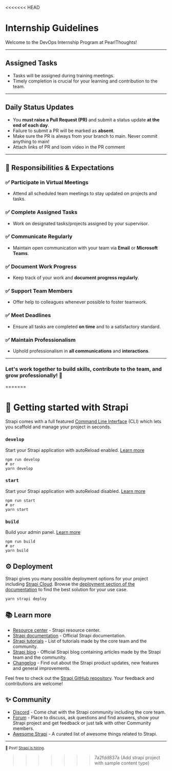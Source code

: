 <<<<<<< HEAD
# Internship Guidelines

Welcome to the DevOps Internship Program at PearlThoughts!

---

## Assigned Tasks

- Tasks will be assigned during training meetings.
- Timely completion is crucial for your learning and contribution to the team.

---

## Daily Status Updates

- You **must raise a Pull Request (PR)** and submit a status update **at the end of each day**.
- Failure to submit a PR will be marked as **absent**.
- Make sure the PR is always from your branch to main. Never commit anything to main!
- Attach links of PR and loom video in the PR comment

---

## 📌 Responsibilities & Expectations

### ✅ Participate in Virtual Meetings

- Attend all scheduled team meetings to stay updated on projects and tasks.

### ✅ Complete Assigned Tasks

- Work on designated tasks/projects assigned by your supervisor.

### ✅ Communicate Regularly

- Maintain open communication with your team via **Email** or **Microsoft Teams**.

### ✅ Document Work Progress

- Keep track of your work and **document progress regularly**.

### ✅ Support Team Members

- Offer help to colleagues whenever possible to foster teamwork.

### ✅ Meet Deadlines

- Ensure all tasks are completed **on time** and to a satisfactory standard.

### ✅ Maintain Professionalism

- Uphold professionalism in **all communications** and **interactions**.

---

### Let's work together to build skills, contribute to the team, and grow professionally! 💫
=======
# 🚀 Getting started with Strapi

Strapi comes with a full featured [Command Line Interface](https://docs.strapi.io/dev-docs/cli) (CLI) which lets you scaffold and manage your project in seconds.

### `develop`

Start your Strapi application with autoReload enabled. [Learn more](https://docs.strapi.io/dev-docs/cli#strapi-develop)

```
npm run develop
# or
yarn develop
```

### `start`

Start your Strapi application with autoReload disabled. [Learn more](https://docs.strapi.io/dev-docs/cli#strapi-start)

```
npm run start
# or
yarn start
```

### `build`

Build your admin panel. [Learn more](https://docs.strapi.io/dev-docs/cli#strapi-build)

```
npm run build
# or
yarn build
```

## ⚙️ Deployment

Strapi gives you many possible deployment options for your project including [Strapi Cloud](https://cloud.strapi.io). Browse the [deployment section of the documentation](https://docs.strapi.io/dev-docs/deployment) to find the best solution for your use case.

```
yarn strapi deploy
```

## 📚 Learn more

- [Resource center](https://strapi.io/resource-center) - Strapi resource center.
- [Strapi documentation](https://docs.strapi.io) - Official Strapi documentation.
- [Strapi tutorials](https://strapi.io/tutorials) - List of tutorials made by the core team and the community.
- [Strapi blog](https://strapi.io/blog) - Official Strapi blog containing articles made by the Strapi team and the community.
- [Changelog](https://strapi.io/changelog) - Find out about the Strapi product updates, new features and general improvements.

Feel free to check out the [Strapi GitHub repository](https://github.com/strapi/strapi). Your feedback and contributions are welcome!

## ✨ Community

- [Discord](https://discord.strapi.io) - Come chat with the Strapi community including the core team.
- [Forum](https://forum.strapi.io/) - Place to discuss, ask questions and find answers, show your Strapi project and get feedback or just talk with other Community members.
- [Awesome Strapi](https://github.com/strapi/awesome-strapi) - A curated list of awesome things related to Strapi.

---

<sub>🤫 Psst! [Strapi is hiring](https://strapi.io/careers).</sub>
>>>>>>> 7a2fdd837a (Add strapi project with sample content type)
